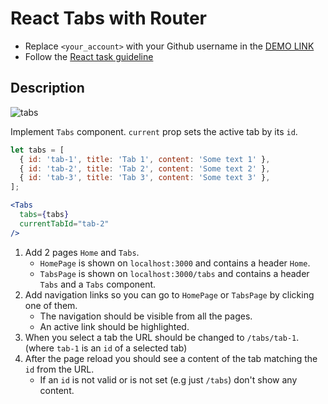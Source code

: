 # React Tabs with Router
- Replace `<your_account>` with your Github username in the
  [DEMO LINK](https://morfeii.github.io/react_tabs-with-router/)
- Follow the [React task guideline](https://github.com/mate-academy/react_task-guideline#react-tasks-guideline)

## Description
![tabs](./description/tabs.gif)

Implement `Tabs` component. `current` prop sets the active tab by its `id`.
```javascript
let tabs = [
  { id: 'tab-1', title: 'Tab 1', content: 'Some text 1' },
  { id: 'tab-2', title: 'Tab 2', content: 'Some text 2' },
  { id: 'tab-3', title: 'Tab 3', content: 'Some text 3' },
];
```
```jsx harmony
<Tabs
  tabs={tabs}
  currentTabId="tab-2"
/>
```

1. Add 2 pages `Home` and `Tabs`.
    - `HomePage` is shown on `localhost:3000` and contains a header `Home`.
    - `TabsPage` is shown on `localhost:3000/tabs` and contains a header `Tabs` and a `Tabs` component.
1. Add navigation links so you can go to `HomePage` or `TabsPage` by clicking one of them.
    - The navigation should be visible from all the pages.
    - An active link should be highlighted.
1. When you select a tab the URL should be changed to `/tabs/tab-1`.
  (where `tab-1` is an `id` of a selected tab)
1. After the page reload you should see a content of the tab matching the `id` from the URL.
    - If an `id` is not valid or is not set (e.g just `/tabs`) don't show any content.
